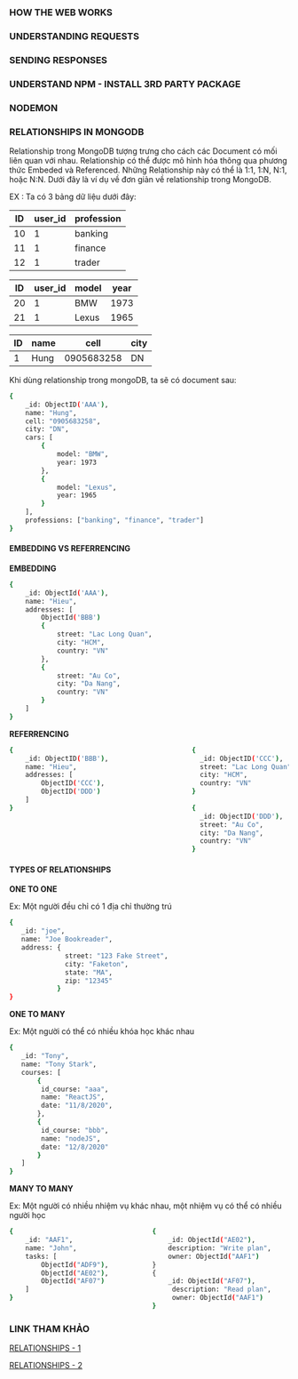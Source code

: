 ### HOW THE WEB WORKS

### UNDERSTANDING REQUESTS

### SENDING RESPONSES

### UNDERSTAND NPM - INSTALL 3RD PARTY PACKAGE

### NODEMON

### RELATIONSHIPS IN MONGODB

Relationship trong MongoDB tượng trưng cho cách các Document có mối liên quan với nhau. Relationship có thể được mô hình hóa thông qua phương thức Embeded và Referenced. Những Relationship này có thể là 1:1, 1:N, N:1, hoặc N:N. Dưới đây là ví dụ về đơn giản về relationship trong MongoDB.

EX : Ta có 3 bảng dữ liệu dưới đây:

| ID  | user_id | profession |
| --- | ------- | ---------- |
| 10  | 1       | banking    |
| 11  | 1       | finance    |
| 12  | 1       | trader     |

| ID  | user_id | model | year |
| --- | ------- | ----- | ---- |
| 20  | 1       | BMW   | 1973 |
| 21  | 1       | Lexus | 1965 |

| ID  | name | cell       | city |
| --- | ---- | ---------- | ---- |
| 1   | Hung | 0905683258 | DN   |

Khi dùng relationship trong mongoDB, ta sẽ có document sau:

```sh
{
    _id: ObjectID('AAA'),
    name: "Hung",
    cell: "0905683258",
    city: "DN",
    cars: [
        {
            model: "BMW",
            year: 1973
        },
        {
            model: "Lexus",
            year: 1965
        }
    ],
    professions: ["banking", "finance", "trader"]
}
```

#### EMBEDDING VS REFERRENCING

**EMBEDDING**

```sh
{
    _id: ObjectId('AAA'),
    name: "Hieu",
    addresses: [
        ObjectId('BBB')
        {
            street: "Lac Long Quan",
            city: "HCM",
            country: "VN"
        },
        {
            street: "Au Co",
            city: "Da Nang",
            country: "VN"
        }
    ]
}

```

**REFERRENCING**

```sh
{                                             {
    _id: ObjectID('BBB'),                       _id: ObjectID('CCC'),
    name: "Hieu",                               street: "Lac Long Quan",
    addresses: [                                city: "HCM",
        ObjectID('CCC'),                        country: "VN"
        ObjectID('DDD')                       }
    ]
}                                             {
                                                _id: ObjectID('DDD'),
                                                street: "Au Co",
                                                city: "Da Nang",
                                                country: "VN"
                                              }
```

#### TYPES OF RELATIONSHIPS

**ONE TO ONE**

Ex: Một người đều chỉ có 1 địa chỉ thường trú

```sh
{
   _id: "joe",
   name: "Joe Bookreader",
   address: {
              street: "123 Fake Street",
              city: "Faketon",
              state: "MA",
              zip: "12345"
            }
}
```

**ONE TO MANY**

Ex: Một người có thể có nhiều khóa học khác nhau

```sh
{
   _id: "Tony",
   name: "Tony Stark",
   courses: [
       {
        id_course: "aaa",
        name: "ReactJS",
        date: "11/8/2020",
       },
       {
        id_course: "bbb",
        name: "nodeJS",
        date: "12/8/2020"
       }
   ]
}
```

**MANY TO MANY**

Ex: Một người có nhiều nhiệm vụ khác nhau, một nhiệm vụ có thể có nhiều người học

```sh
{                                   {
    _id: "AAF1",                        _id: ObjectId("AE02"),
    name: "John",                       description: "Write plan",
    tasks: [                            owner: ObjectId("AAF1")
        ObjectId("ADF9"),           }
        ObjectId("AE02"),           {
        ObjectId("AF07")                _id: ObjectId("AF07"),
    ]                                    description: "Read plan",
}                                        owner: ObjectId("AAF1")
                                    }
```

### LINK THAM KHẢO

[RELATIONSHIPS - 1](https://www.youtube.com/watch?v=leNCfU5SYR8)

[RELATIONSHIPS - 2](https://docs.mongodb.com/manual/tutorial/model-referenced-one-to-many-relationships-between-documents/)
